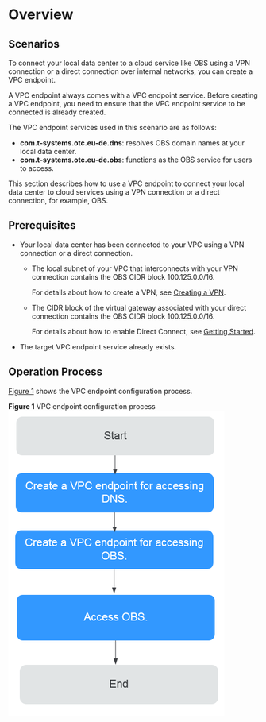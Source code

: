 # Overview<a name="vpcep_02_0301"></a>

## Scenarios<a name="section183535013393"></a>

To connect your local data center to a cloud service like OBS using a VPN connection or a direct connection over internal networks, you can create a VPC endpoint.

A VPC endpoint always comes with a VPC endpoint service. Before creating a VPC endpoint, you need to ensure that the VPC endpoint service to be connected is already created.

The VPC endpoint services used in this scenario are as follows:

-   **com.t-systems.otc.eu-de.dns**: resolves OBS domain names at your local data center.
-   **com.t-systems.otc.eu-de.obs**: functions as the OBS service for users to access.

This section describes how to use a VPC endpoint to connect your local data center to cloud services using a VPN connection or a direct connection, for example, OBS.

## Prerequisites<a name="section20634195714393"></a>

-   Your local data center has been connected to your VPC using a VPN connection or a direct connection.
    -   The local subnet of your VPC that interconnects with your VPN connection contains the OBS CIDR block 100.125.0.0/16.

        For details about how to create a VPN, see  [Creating a VPN](https://docs.otc.t-systems.com/en-us/usermanual/vpn/en-us_topic_0060118606.html).

    -   The CIDR block of the virtual gateway associated with your direct connection contains the OBS CIDR block 100.125.0.0/16.

        For details about how to enable Direct Connect, see  [Getting Started](https://docs.otc.t-systems.com/en-us/usermanual/dc/en-us_topic_0032025289.html).


-   The target VPC endpoint service already exists.

## Operation Process<a name="section122431222184011"></a>

[Figure 1](#fig11842192183914)  shows the VPC endpoint configuration process.

**Figure  1**  VPC endpoint configuration process<a name="fig11842192183914"></a>  
![](figures/vpc-endpoint-configuration-process.png "vpc-endpoint-configuration-process")

